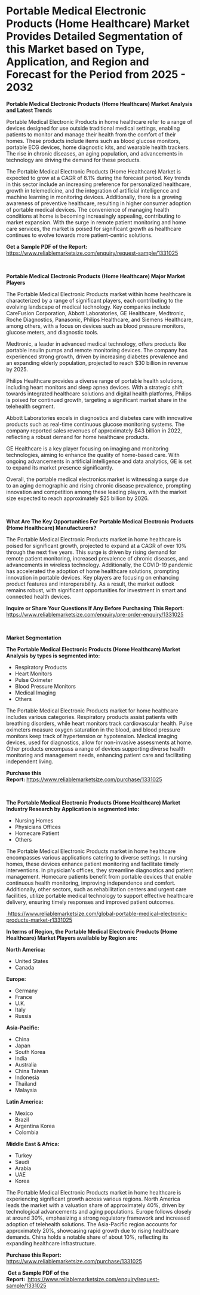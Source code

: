 <p><h1>Portable Medical Electronic Products (Home Healthcare) Market Provides Detailed Segmentation of this Market based on Type, Application, and Region and Forecast for the Period from 2025 - 2032</h1></p><p><strong>Portable Medical Electronic Products (Home Healthcare) Market Analysis and Latest Trends</strong></p>
<p><p>Portable Medical Electronic Products in home healthcare refer to a range of devices designed for use outside traditional medical settings, enabling patients to monitor and manage their health from the comfort of their homes. These products include items such as blood glucose monitors, portable ECG devices, home diagnostic kits, and wearable health trackers. The rise in chronic diseases, an aging population, and advancements in technology are driving the demand for these products.</p><p>The Portable Medical Electronic Products (Home Healthcare) Market is expected to grow at a CAGR of 8.1% during the forecast period. Key trends in this sector include an increasing preference for personalized healthcare, growth in telemedicine, and the integration of artificial intelligence and machine learning in monitoring devices. Additionally, there is a growing awareness of preventive healthcare, resulting in higher consumer adoption of portable medical devices. The convenience of managing health conditions at home is becoming increasingly appealing, contributing to market expansion. With the surge in remote patient monitoring and home care services, the market is poised for significant growth as healthcare continues to evolve towards more patient-centric solutions.</p></p>
<p><strong>Get a Sample PDF of the Report:&nbsp;</strong> <a href="https://www.reliablemarketsize.com/enquiry/request-sample/1331025?utm_campaign=2928&utm_medium=2&utm_source=Github&utm_content=ia&utm_term=14042025&utm_id=portable-medical-electronic-products-home-healthcare">https://www.reliablemarketsize.com/enquiry/request-sample/1331025</a></p>
<p>&nbsp;</p>
<p><strong>Portable Medical Electronic Products (Home Healthcare) Major Market Players</strong></p>
<p><p>The Portable Medical Electronic Products market within home healthcare is characterized by a range of significant players, each contributing to the evolving landscape of medical technology. Key companies include CareFusion Corporation, Abbott Laboratories, GE Healthcare, Medtronic, Roche Diagnostics, Panasonic, Philips Healthcare, and Siemens Healthcare, among others, with a focus on devices such as blood pressure monitors, glucose meters, and diagnostic tools.</p><p>Medtronic, a leader in advanced medical technology, offers products like portable insulin pumps and remote monitoring devices. The company has experienced strong growth, driven by increasing diabetes prevalence and an expanding elderly population, projected to reach $30 billion in revenue by 2025.</p><p>Philips Healthcare provides a diverse range of portable health solutions, including heart monitors and sleep apnea devices. With a strategic shift towards integrated healthcare solutions and digital health platforms, Philips is poised for continued growth, targeting a significant market share in the telehealth segment.</p><p>Abbott Laboratories excels in diagnostics and diabetes care with innovative products such as real-time continuous glucose monitoring systems. The company reported sales revenues of approximately $43 billion in 2022, reflecting a robust demand for home healthcare products.</p><p>GE Healthcare is a key player focusing on imaging and monitoring technologies, aiming to enhance the quality of home-based care. With ongoing advancements in artificial intelligence and data analytics, GE is set to expand its market presence significantly.</p><p>Overall, the portable medical electronics market is witnessing a surge due to an aging demographic and rising chronic disease prevalence, prompting innovation and competition among these leading players, with the market size expected to reach approximately $25 billion by 2026.</p></p>
<p>&nbsp;</p>
<p><strong>What Are The Key Opportunities For Portable Medical Electronic Products (Home Healthcare) Manufacturers?</strong></p>
<p><p>The Portable Medical Electronic Products market in home healthcare is poised for significant growth, projected to expand at a CAGR of over 10% through the next five years. This surge is driven by rising demand for remote patient monitoring, increased prevalence of chronic diseases, and advancements in wireless technology. Additionally, the COVID-19 pandemic has accelerated the adoption of home healthcare solutions, prompting innovation in portable devices. Key players are focusing on enhancing product features and interoperability. As a result, the market outlook remains robust, with significant opportunities for investment in smart and connected health devices.</p></p>
<p><strong>Inquire or Share Your Questions If Any Before Purchasing This Report:</strong> <a href="https://www.reliablemarketsize.com/enquiry/pre-order-enquiry/1331025?utm_campaign=2928&utm_medium=2&utm_source=Github&utm_content=ia&utm_term=14042025&utm_id=portable-medical-electronic-products-home-healthcare">https://www.reliablemarketsize.com/enquiry/pre-order-enquiry/1331025</a></p>
<p>&nbsp;</p>
<p><strong>Market Segmentation</strong></p>
<p><strong>The Portable Medical Electronic Products (Home Healthcare) Market Analysis by types is segmented into:</strong></p>
<p><ul><li>Respiratory Products</li><li>Heart Monitors</li><li>Pulse Oximeter</li><li>Blood Pressure Monitors</li><li>Medical Imaging</li><li>Others</li></ul></p>
<p><p>The Portable Medical Electronic Products market for home healthcare includes various categories. Respiratory products assist patients with breathing disorders, while heart monitors track cardiovascular health. Pulse oximeters measure oxygen saturation in the blood, and blood pressure monitors keep track of hypertension or hypotension. Medical imaging devices, used for diagnostics, allow for non-invasive assessments at home. Other products encompass a range of devices supporting diverse health monitoring and management needs, enhancing patient care and facilitating independent living.</p></p>
<p><strong>Purchase this Report:&nbsp;</strong><a href="https://www.reliablemarketsize.com/purchase/1331025?utm_campaign=2928&utm_medium=2&utm_source=Github&utm_content=ia&utm_term=14042025&utm_id=portable-medical-electronic-products-home-healthcare">https://www.reliablemarketsize.com/purchase/1331025</a></p>
<p>&nbsp;</p>
<p><strong>The Portable Medical Electronic Products (Home Healthcare) Market Industry Research by Application is segmented into:</strong></p>
<p><ul><li>Nursing Homes</li><li>Physicians Offices</li><li>Homecare Patient</li><li>Others</li></ul></p>
<p><p>The Portable Medical Electronic Products market in home healthcare encompasses various applications catering to diverse settings. In nursing homes, these devices enhance patient monitoring and facilitate timely interventions. In physician's offices, they streamline diagnostics and patient management. Homecare patients benefit from portable devices that enable continuous health monitoring, improving independence and comfort. Additionally, other sectors, such as rehabilitation centers and urgent care facilities, utilize portable medical technology to support effective healthcare delivery, ensuring timely responses and improved patient outcomes.</p></p>
<p><a href="https://www.reliablemarketsize.com/global-portable-medical-electronic-products-market-r1331025?utm_campaign=2928&utm_medium=2&utm_source=Github&utm_content=ia&utm_term=14042025&utm_id=portable-medical-electronic-products-home-healthcare">&nbsp;https://www.reliablemarketsize.com/global-portable-medical-electronic-products-market-r1331025</a></p>
<p><strong>In terms of Region, the Portable Medical Electronic Products (Home Healthcare) Market Players available by Region are:</strong></p>
<p>
    <p> <strong> North America: </strong>
        <ul>
            <li>United States</li>
            <li>Canada</li>
        </ul>
        </p> 
    <p> <strong> Europe: </strong>
        <ul>
            <li>Germany</li>
            <li>France</li>
            <li>U.K.</li>
            <li>Italy</li>
            <li>Russia</li>
        </ul>
        </p> 
    <p> <strong> Asia-Pacific: </strong>
        <ul>
            <li>China</li>
            <li>Japan</li>
            <li>South Korea</li>
            <li>India</li>
            <li>Australia</li>
            <li>China Taiwan</li>
            <li>Indonesia</li>
            <li>Thailand</li>
            <li>Malaysia</li>
        </ul>
        </p> 
    <p> <strong> Latin America: </strong>
        <ul>
            <li>Mexico</li>
            <li>Brazil</li>
            <li>Argentina Korea</li>
            <li>Colombia</li>
        </ul>
        </p> 
    <p> <strong> Middle East & Africa: </strong>
        <ul>
            <li>Turkey</li>
            <li>Saudi</li>
            <li>Arabia</li>
            <li>UAE</li>
            <li>Korea</li>
        </ul>
    </p>
    </p>
<p><p>The Portable Medical Electronic Products market in home healthcare is experiencing significant growth across various regions. North America leads the market with a valuation share of approximately 40%, driven by technological advancements and aging populations. Europe follows closely at around 30%, emphasizing a strong regulatory framework and increased adoption of telehealth solutions. The Asia-Pacific region accounts for approximately 20%, showcasing rapid growth due to rising healthcare demands. China holds a notable share of about 10%, reflecting its expanding healthcare infrastructure.</p></p>
<p><strong>Purchase this Report: </strong><a href="https://www.reliablemarketsize.com/purchase/1331025?utm_campaign=2928&utm_medium=2&utm_source=Github&utm_content=ia&utm_term=14042025&utm_id=portable-medical-electronic-products-home-healthcare">https://www.reliablemarketsize.com/purchase/1331025</a></p>
<p>&nbsp;<strong>Get a Sample PDF of the Report:&nbsp;&nbsp;</strong><a href="https://www.reliablemarketsize.com/enquiry/request-sample/1331025?utm_campaign=2928&utm_medium=2&utm_source=Github&utm_content=ia&utm_term=14042025&utm_id=portable-medical-electronic-products-home-healthcare">https://www.reliablemarketsize.com/enquiry/request-sample/1331025</a></p>
<p><strong></strong></p>
<p><p></p><p></p><p></p></p>